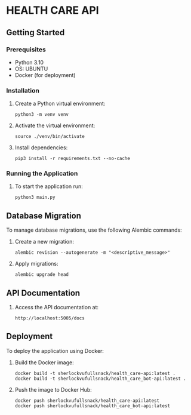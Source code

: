 # HEALTH CARE API

## Getting Started

### Prerequisites

-   Python 3.10
-   OS: UBUNTU
-   Docker (for deployment)

### Installation

1. Create a Python virtual environment:

    ```
    python3 -m venv venv
    ```

2. Activate the virtual environment:

    ```
    source ./venv/bin/activate
    ```

3. Install dependencies:

    ```
    pip3 install -r requirements.txt --no-cache
    ```

### Running the Application

1. To start the application run:

    ```
    python3 main.py
    ```

## Database Migration

To manage database migrations, use the following Alembic commands:

1. Create a new migration:

    ```
    alembic revision --autogenerate -m "<descriptive_message>"
    ```

2. Apply migrations:

    ```
    alembic upgrade head
    ```

## API Documentation

1. Access the API documentation at:

    ```
    http://localhost:5005/docs
    ```

## Deployment

To deploy the application using Docker:

1. Build the Docker image:

    ```
    docker build -t sherlockvufullsnack/health_care-api:latest .
    docker build -t sherlockvufullsnack/health_care_bot-api:latest .
    ```

2. Push the image to Docker Hub:

    ```
    docker push sherlockvufullsnack/health_care-api:latest
    docker push sherlockvufullsnack/health_care_bot-api:latest
    ```
